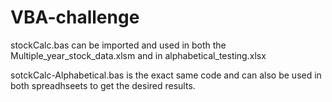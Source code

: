 # VBA-challenge

stockCalc.bas can be imported and used in both the Multiple_year_stock_data.xlsm and in alphabetical_testing.xlsx

sotckCalc-Alphabetical.bas is the exact same code and can also be used in both spreadhseets to get the desired results.
